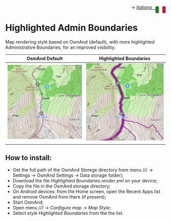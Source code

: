 <p align="right">-> <a href="./it_highlighted_boundaries.md"><img src="../../pub/ita.png" width="32 px" align="right"><i>Italiano &ensp;</i></a></p>

# **Highlighted Admin Boundaries**
Map rendering style based on OsmAnd (default), with more highlighted Administrative Boundaries, for an improved visibility.

<table>
<thead>
	<tr>
		<th>OsmAnd Default</th>
		<th>Highlighted Boundaries</th>
	</tr>
</thead>
<tbody>
	<tr>
	    <td><img src="admin_boundaries_default.png"></td>
		<td><img src="admin_boundaries_highlighted.png"></td></td>
	</tr>
	<tr>
	<td></td>
	<td></td>
	</tr>
	</tr>
</tbody>
</table>

## How to install:
* Get the full path of the OsmAnd Storege directory from menu /// -> Settings -> OsmAnd Settings -> Data storage folder);
* Download the file *Highlighted Boundaries.render.xml* on your device;
* Copy the file in the OsmAnd storage directory;
* On Android devices: from the Home screen, open the Recent Apps list and remove OsmAnd from there (if present);
* Start OsmAnd;
* Open menu */// -> Configure map -> Map Style*;
* Select style *Highlighted Boundaries* from the the list.
